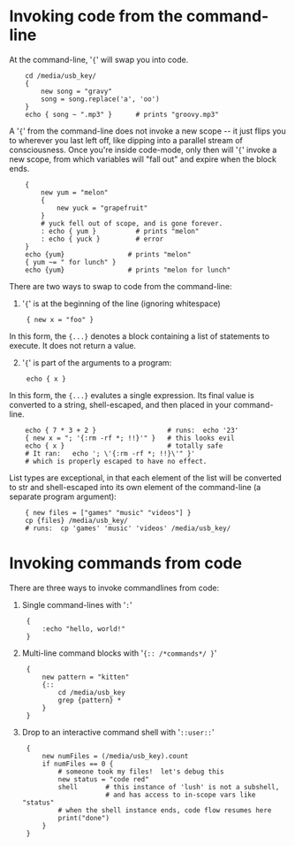Invoking code from the command-line
===================================

At the command-line, '`{`' will swap you into code.

        cd /media/usb_key/
        {
            new song = "gravy"
            song = song.replace('a', 'oo')
        }
        echo { song ~ ".mp3" }      # prints "groovy.mp3"

A '`{`' from the command-line does not invoke a new scope -- it just flips you
to wherever you last left off, like dipping into a parallel stream of
consciousness.  Once you're inside code-mode, only then will '`{`' invoke a new
scope, from which variables will "fall out" and expire when the block ends.

        {
            new yum = "melon"
            {
                new yuck = "grapefruit"
            }
            # yuck fell out of scope, and is gone forever.
            : echo { yum }          # prints "melon"
            : echo { yuck }         # error
        }
        echo {yum}                # prints "melon"
        { yum ~= " for lunch" }
        echo {yum}                # prints "melon for lunch"

There are two ways to swap to code from the command-line:

1. '`{`' is at the beginning of the line  (ignoring whitespace)

        { new x = "foo" }

  In this form, the `{...}` denotes a block containing a list of statements to
  execute.  It does not return a value.

2. '`{`' is part of the arguments to a program:

        echo { x }

  In this form, the `{...}` evalutes a single expression.  Its final value is
  converted to a string, shell-escaped, and then placed in your command-line.

        echo { 7 * 3 + 2 }                  # runs:  echo '23'
        { new x = "; '{:rm -rf *; !!}'" }   # this looks evil
        echo { x }                          # totally safe
        # It ran:   echo '; \'{:rm -rf *; !!}\'" }'
        # which is properly escaped to have no effect.

  List types are exceptional, in that each element of the list will be converted
  to str and shell-escaped into its own element of the command-line (a separate
  program argument):

        { new files = ["games" "music" "videos"] }
        cp {files} /media/usb_key/
        # runs:  cp 'games' 'music' 'videos' /media/usb_key/

Invoking commands from code
===========================

There are three ways to invoke commandlines from code:

1. Single command-lines with '`:`'

        {
            :echo "hello, world!"
        }

2. Multi-line command blocks with '`{:: /*commands*/ }`'

        {
            new pattern = "kitten"
            {::
                cd /media/usb_key
                grep {pattern} *
            }
        }

3. Drop to an interactive command shell with '`::user::`'

        {
            new numFiles = (/media/usb_key).count
            if numFiles == 0 {
                # someone took my files!  let's debug this
                new status = "code red"
                shell       # this instance of 'lush' is not a subshell,
                            # and has access to in-scope vars like "status"
                # when the shell instance ends, code flow resumes here
                print("done")
            }
        }

